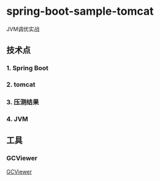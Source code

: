 # spring-boot-sample-tomcat
JVM调优实战

## 技术点
### 1. Spring Boot
### 2. tomcat
### 3. 压测结果
### 4. JVM


## 工具

### GCViewer

[GCViewer](https://github.com/chewiebug/GCViewer)


